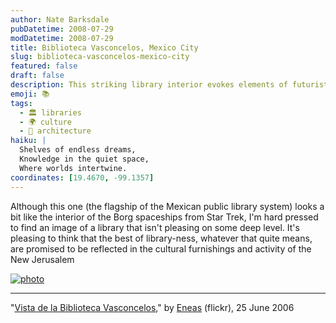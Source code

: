 ```yaml
---
author: Nate Barksdale
pubDatetime: 2008-07-29
modDatetime: 2008-07-29
title: Biblioteca Vasconcelos, Mexico City
slug: biblioteca-vasconcelos-mexico-city
featured: false
draft: false
description: This striking library interior evokes elements of futuristic design, reminiscent of sci-fi aesthetics, yet it captures the essence of what a library represents in culture and learning. "Vista de la Biblioteca Vasconcelos" by Eneas, 25 June 2006.
emoji: 📚
tags:
  - 🏛️ libraries
  - 🌍 culture
  - 🌌 architecture
haiku: |
  Shelves of endless dreams,  
  Knowledge in the quiet space,  
  Where worlds intertwine.
coordinates: [19.4670, -99.1357]
---
```


Although this one (the flagship of the Mexican public library system) looks a bit like the interior of the Borg spaceships from Star Trek, I'm hard pressed to find an image of a library that isn't pleasing on some deep level. It's pleasing to think that the best of library-ness, whatever that quite means, are promised to be reflected in the cultural furnishings and activity of the New Jerusalem

[![photo](http://www.culture-making.com/media/175027945_23278ebcb9_o.jpg)](http://flickr.com/photos/eneas/175027945/)

---

"[Vista de la Biblioteca Vasconcelos](http://flickr.com/photos/eneas/175027945/)," by [Eneas](http://flickr.com/photos/eneas/) (flickr), 25 June 2006
